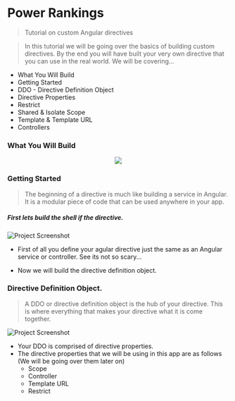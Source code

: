 # Power Rankings 
>Tutorial on custom Angular directives

>In this tutorial we will be going over the basics of building custom directives. By the end you will have built your very own directive that you can use in the real world. We will be covering...

- What You Will Build
- Getting Started
- DDO - Directive Definition Object
- Directive Properties 
- Restrict
- Shared & Isolate Scope
- Template & Template URL
- Controllers

### What You Will Build 

<div align= "center">
	<!-- ![Project Screenshot](https://raw.github.com/squireaj/PRankings/master/logos/video.gif) -->
	<img src="https://raw.github.com/squireaj/PRankings/master/logos/video.gif">
</div>

### Getting Started

>The beginning of a directive is much like building a service in Angular. It is a modular piece of code that can be used anywhere in your app. 

##### First lets build the shell if the directive.  

![Project Screenshot](https://raw.github.com/squireaj/PRankings/master/readmeImg/Directive1.gif)

- First of all you define your agular directive just the same as an Angular service or controller. See its not so scary... 

- Now we will build the directive definition object. 

### Directive Definition Object. 

>A DDO or directive definition object is the hub of your directive. This is where everything that makes your directive what it is come together. 

![Project Screenshot](https://raw.github.com/squireaj/PRankings/master/readmeImg/DDO.gif)

- Your DDO is comprised of directive properties. 
- The directive properties that we will be using in this app are as follows (We will be going over them later on)
  - Scope
  - Controller
  - Template URL
  - Restrict


